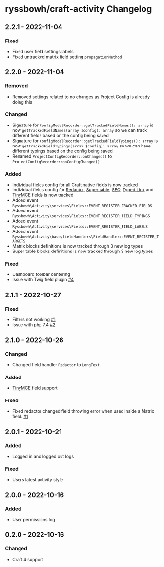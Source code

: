 # ryssbowh/craft-activity Changelog

## 2.2.1 - 2022-11-04
### Fixed
- Fixed user field settings labels
- Fixed untracked matrix field setting `propagationMethod`

## 2.2.0 - 2022-11-04
### Removed
- Removed settings related to no changes as Project Config is already doing this
### Changed
- Signature for `ConfigModelRecorder::getTrackedFieldNames(): array` is now `getTrackedFieldNames(array $config): array` so we can track different fields based on the config being saved
- Signature for `ConfigModelRecorder::getTrackedFieldTypings(): array` is now `getTrackedFieldTypings(array $config): array` so we can have different typings based on the config being saved
- Renamed `ProjectConfigRecorder::onChanged()` to `ProjectConfigRecorder::onConfigChanged()`
### Added
- Individual fields config for all Craft native fields is now tracked
- Individual fields config for [Redactor](https://plugins.craftcms.com/redactor), [Super table](https://plugins.craftcms.com/super-table), [SEO](https://plugins.craftcms.com/seo), [Typed Link](https://plugins.craftcms.com/typedlinkfield) and [TinyMCE](https://plugins.craftcms.com/tinymce) fields is now tracked
- Added event `Ryssbowh\Activity\services\Fields::EVENT_REGISTER_TRACKED_FIELDS`
- Added event `Ryssbowh\Activity\services\Fields::EVENT_REGISTER_FIELD_TYPINGS`
- Added event `Ryssbowh\Activity\services\Fields::EVENT_REGISTER_FIELD_LABELS`
- Added event `Ryssbowh\Activity\base\fieldHandlers\FieldHandler::EVENT_REGISTER_TARGETS`
- Matrix blocks definitions is now tracked through 3 new log types
- Super table blocks definitions is now tracked through 3 new log types
### Fixed
- Dashboard toolbar centering
- Issue with Twig field plugin [#4](https://github.com/ryssbowh/craft-activity/issues/3)

## 2.1.1 - 2022-10-27
### Fixed
- Filters not working [#1](https://github.com/ryssbowh/craft-activity/issues/1)
- Issue with php 7.4 [#2](https://github.com/ryssbowh/craft-activity/issues/2)

## 2.1.0 - 2022-10-26
### Changed
- Changed field handler `Redactor` to `LongText`
### Added
- [TinyMCE](https://plugins.craftcms.com/tinymce) field support
### Fixed
- Fixed redactor changed field throwing error when used inside a Matrix field. [#1](https://github.com/ryssbowh/craft-activity/issues/1)

## 2.0.1 - 2022-10-21
### Added
- Logged in and logged out logs
### Fixed
- Users latest activity style

## 2.0.0 - 2022-10-16
### Added
- User permissions log

## 0.2.0 - 2022-10-16
### Changed
- Craft 4 support
